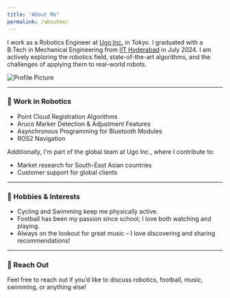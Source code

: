 ```yaml
---
title: "About Me"
permalink: /aboutme/
---
```




I work as a Robotics Engineer at [Ugo Inc.](https://ugo.plus/) in Tokyo. I graduated with a B.Tech in Mechanical Engineering from [IIT Hyderabad](https://iith.ac.in/) in July 2024. I am actively exploring the robotics field, state-of-the-art algorithms, and the challenges of applying them to real-world robots.

![Profile Picture](\..\assets\images\about.jpg)

---

### 💼 Work in Robotics
- Point Cloud Registration Algorithms
- Aruco Marker Detection & Adjustment Features
- Asynchronous Programming for Bluetooth Modules
- ROS2 Navigation

Additionally, I'm part of the global team at Ugo Inc., where I contribute to:
- Market research for South-East Asian countries
- Customer support for global clients

---

### 🎯 Hobbies & Interests
- Cycling and Swimming keep me physically active.
- Football has been my passion since school; I love both watching and playing.
- Always on the lookout for great music – I love discovering and sharing recommendations!

---

### 📩 Reach Out
Feel free to reach out if you’d like to discuss robotics, football, music, swimming, or anything else!